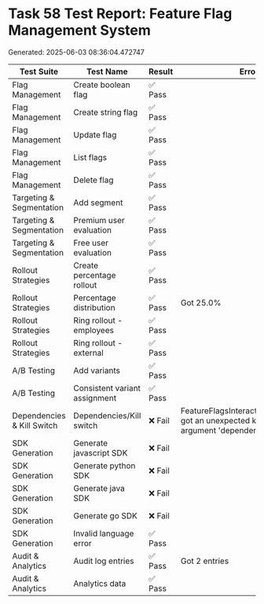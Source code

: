 # Task 58 Test Report: Feature Flag Management System

Generated: 2025-06-03 08:36:04.472747

| Test Suite | Test Name | Result | Error |
|------------|-----------|--------|-------|
| Flag Management | Create boolean flag | ✅ Pass |  |
| Flag Management | Create string flag | ✅ Pass |  |
| Flag Management | Update flag | ✅ Pass |  |
| Flag Management | List flags | ✅ Pass |  |
| Flag Management | Delete flag | ✅ Pass |  |
| Targeting & Segmentation | Add segment | ✅ Pass |  |
| Targeting & Segmentation | Premium user evaluation | ✅ Pass |  |
| Targeting & Segmentation | Free user evaluation | ✅ Pass |  |
| Rollout Strategies | Create percentage rollout | ✅ Pass |  |
| Rollout Strategies | Percentage distribution | ✅ Pass | Got 25.0% |
| Rollout Strategies | Ring rollout - employees | ✅ Pass |  |
| Rollout Strategies | Ring rollout - external | ✅ Pass |  |
| A/B Testing | Add variants | ✅ Pass |  |
| A/B Testing | Consistent variant assignment | ✅ Pass |  |
| Dependencies & Kill Switch | Dependencies/Kill switch | ❌ Fail | FeatureFlagsInteraction.create_flag() got an unexpected keyword argument 'dependencies' |
| SDK Generation | Generate javascript SDK | ❌ Fail |  |
| SDK Generation | Generate python SDK | ❌ Fail |  |
| SDK Generation | Generate java SDK | ❌ Fail |  |
| SDK Generation | Generate go SDK | ❌ Fail |  |
| SDK Generation | Invalid language error | ✅ Pass |  |
| Audit & Analytics | Audit log entries | ✅ Pass | Got 2 entries |
| Audit & Analytics | Analytics data | ✅ Pass |  |

